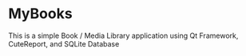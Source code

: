 # MyBooks
This is a simple Book / Media Library application using Qt Framework, CuteReport, and SQLite Database
